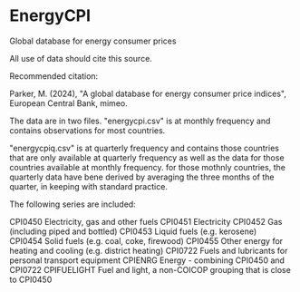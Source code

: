 # EnergyCPI
Global database for energy consumer prices

All use of data should cite this source.

Recommended citation:

Parker, M. (2024), "A global database for energy consumer price indices", European Central Bank, mimeo.  

The data are in two files. "energycpi.csv" is at monthly frequency and contains observations for most countries. 

"energycpiq.csv" is at quarterly frequency and contains those countries that are only available at quarterly frequency as well as the data for those countries available at monthly frequency. for those mothnly countries, the quarterly data have bene derived by averaging the three months of the quarter, in keeping with standard practice.


The following series are included:

CPI0450	 Electricity, gas and other fuels
CPI0451	 Electricity
CPI0452	 Gas (including piped and bottled)
CPI0453  Liquid fuels (e.g. kerosene)	
CPI0454	 Solid fuels (e.g. coal, coke, firewood) 
CPI0455	 Other energy for heating and cooling  (e.g. district heating)
CPI0722	 Fuels and lubricants for personal transport equipment
CPIENRG	 Energy - combining CPI0450 and CPI0722
CPIFUELIGHT Fuel and light, a non-COICOP grouping that is close to CPI0450